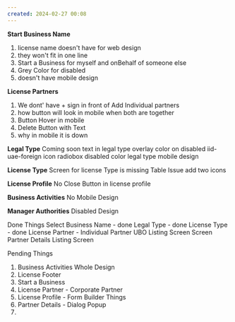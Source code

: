 ```yaml
---
created: 2024-02-27 00:08
---
```

**Start Business Name**
1. license name doesn't have for web design
2. they won't fit in one line
3. Start a Business for myself and onBehalf of someone else
4. Grey Color for disabled
5. doesn't have mobile design

**License Partners**
1. We dont' have + sign in front of Add Individual partners
2. how button will look in mobile when both are together
3. Button Hover in mobile
4. Delete Button with Text
5. why in mobile it is down

**Legal Type**
Coming soon text in legal type
overlay color on disabled
iid-uae-foreign icon
radiobox disabled color
legal type mobile design

**License Type**
Screen for license Type is missing
Table Issue
add two icons 

**License Profile**
No Close Button in license profile

**Business Activities**
No Mobile Design

**Manager Authorities**
Disabled Design

Done Things
Select Business Name - done
Legal Type - done
License Type - done
License Partner - Individual Partner
UBO Listing Screen Screen
Partner Details Listing Screen



Pending Things

1. Business Activities Whole Design
2. License Footer
3. Start a Business
4. License Partner - Corporate Partner
5. License Profile - Form Builder Things
6. Partner Details - Dialog Popup
7. 

